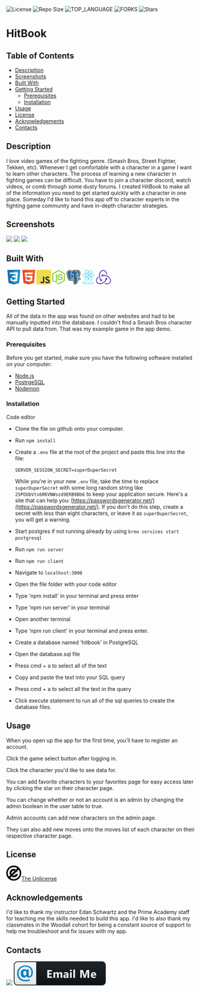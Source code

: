 ![License](https://img.shields.io/github/license/dremanchan/HitBook.svg?style=for-the-badge) ![Repo Size](https://img.shields.io/github/languages/code-size/dremanchan/HitBook.svg?style=for-the-badge) ![TOP_LANGUAGE](https://img.shields.io/github/languages/top/dremanchan/HitBook.svg?style=for-the-badge) ![FORKS](https://img.shields.io/github/forks/dremanchan/HitBook.svg?style=for-the-badge&social) ![Stars](https://img.shields.io/github/stars/dremanchan/HitBook.svg?style=for-the-badge)
    
# HitBook

## Table of Contents

- [Description](#description)
- [Screenshots](#screenshots)
- [Built With](#built-with)
- [Getting Started](#getting-started)
  - [Prerequisites](#prerequisites)
  - [Installation](#installation)
- [Usage](#usage)
- [License](#license)
- [Acknowledgements](#acknowledgements)
- [Contacts](#contacts)

## Description

I love video games of the fighting genre. (Smash Bros, Street Fighter, Tekken, etc). Whenever I get comfortable with a character in a game I want to learn other characters. The process of learning a new character in fighting games can be difficult. You have to join a character discord, watch videos, or comb through some dusty forums. I created HitBook to make all of the information you need to get started quickly with a character in one place. Someday I'd like to hand this app off to character experts in the fighting game community and have in-depth character strategies.

## Screenshots

<img src="https://i.postimg.cc/6QyW8d9y/login.png" />
<img src="https://i.postimg.cc/3wBXwQxK/Screen-Shot-2022-03-24-at-3-43-04-PM.png" />
<img src="https://i.postimg.cc/XNhwq84y/Screen-Shot-2022-03-24-at-3-42-09-PM.png" />

## Built With

<a href="https://developer.mozilla.org/en-US/docs/Web/CSS"><img src="https://raw.githubusercontent.com/devicons/devicon/master/icons/css3/css3-original.svg" height="40px" width="40px" /></a><a href="https://developer.mozilla.org/en-US/docs/Web/HTML"><img src="https://raw.githubusercontent.com/devicons/devicon/master/icons/html5/html5-original.svg" height="40px" width="40px" /></a><a href="https://developer.mozilla.org/en-US/docs/Web/JavaScript"><img src="https://raw.githubusercontent.com/devicons/devicon/master/icons/javascript/javascript-original.svg" height="40px" width="40px" /></a><a href="https://nodejs.org/en/"><img src="https://raw.githubusercontent.com/devicons/devicon/master/icons/nodejs/nodejs-original.svg" height="40px" width="40px" /></a><a href="https://www.postgresql.org/"><img src="https://raw.githubusercontent.com/devicons/devicon/master/icons/postgresql/postgresql-original.svg" height="40px" width="40px" /></a><a href="https://reactjs.org/"><img src="https://raw.githubusercontent.com/devicons/devicon/master/icons/react/react-original-wordmark.svg" height="40px" width="40px" /></a><a href="https://redux.js.org/"><img src="https://raw.githubusercontent.com/devicons/devicon/master/icons/redux/redux-original.svg" height="40px" width="40px" /></a>

## Getting Started

All of the data in the app was found on other websites and had to be manually inputted into the database. I couldn't find a Smash Bros character API to pull data from. That was my example game in the app demo.

### Prerequisites

Before you get started, make sure you have the following software installed on your computer:

- [Node.js](https://nodejs.org/en/)
- [PostrgeSQL](https://www.postgresql.org/)
- [Nodemon](https://nodemon.io/)

### Installation

Code editor
- Clone the file on github onto your computer.
- Run `npm install`
- Create a `.env` file at the root of the project and paste this line into the file:
  ```
  SERVER_SESSION_SECRET=superDuperSecret
  ```
  While you're in your new `.env` file, take the time to replace `superDuperSecret` with some long random string like `25POUbVtx6RKVNWszd9ERB9Bb6` to keep your application secure. Here's a site that can help you: [https://passwordsgenerator.net/](https://passwordsgenerator.net/). If you don't do this step, create a secret with less than eight characters, or leave it as `superDuperSecret`, you will get a warning.
- Start postgres if not running already by using `brew services start postgresql`
- Run `npm run server`
- Run `npm run client`
- Navigate to `localhost:3000`
- Open the file folder with your code editor
- Type 'npm install' in your terminal and press enter
- Type 'npm run server' in your terminal
- Open another terminal
- Type 'npm run client' in your terminal and press enter.

- Create a database named 'hitbook' in PostgreSQL
- Open the database.sql file
- Press cmd + a to select all of the text
- Copy and paste the text into your SQL query
- Press cmd + a to select all the text in the query
- Click execute statement to run all of the sql queries to create the database files.



## Usage

When you open up the app for the first time, you'll have to register an account.

Click the game select button after logging in.

Click the character you'd like to see data for.

You can add favorite characters to your favorites page for easy access later by clicking the star on their character page.

You can change whether or not an account is an admin by changing the admin boolean in the user table to true.

Admin accounts can add new characters on the admin page. 

They can also add new moves onto the moves list of each character on their respective character page.


## License

<a href="https://choosealicense.com/licenses/unlicense/"><img src="https://raw.githubusercontent.com/johnturner4004/readme-generator/master/src/components/assets/images/unlicense.svg" height=40 />The Unlicense</a>

## Acknowledgements

I'd like to thank my instructor Edan Schwartz and the Prime Academy staff for teaching me the skills needed to build this app. I'd like to also thank my classmates in the Woodall cohort for being a constant source of support to help me troubleshoot and fix issues with my app.

## Contacts

<a href="https://www.linkedin.com/in/linkedin.com/in/andre-manchanthasouk"><img src="https://img.shields.io/badge/LinkedIn-0077B5?style=for-the-badge&logo=linkedin&logoColor=white" /></a>  <a href="mailto:dremanchan@gmail.com"><img src=https://raw.githubusercontent.com/johnturner4004/readme-generator/master/src/components/assets/images/email_me_button_icon_151852.svg /></a>
